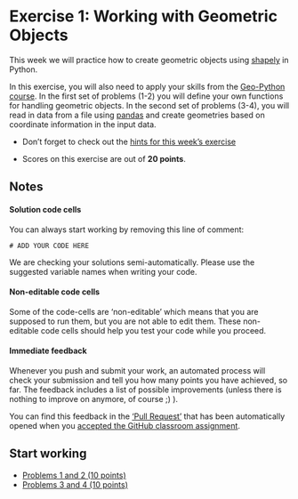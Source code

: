 # Exercise 1: Working with Geometric Objects

This week we will practice how to create geometric objects using
[shapely](https://shapely.readthedocs.io/) in Python.

In this exercise, you will also need to apply your skills from the [Geo-Python
course](https://geo-python.github.io). In the first set of problems (1-2) you
will define your own functions for handling geometric objects. In the second set
of problems (3-4), you will read in data from a file using
[pandas](https://pandas.pydata.org) and create
geometries based on coordinate information in the input data. 


- Don’t forget to check out the [hints for this week’s
  exercise](https://autogis-site.readthedocs.io/en/latest/lessons/lesson-1/exercise-1.html#hints)

- Scores on this exercise are out of **20 points**.

## Notes

#### Solution code cells

You can always start working by removing this line of comment: 

```
# ADD YOUR CODE HERE
```

We are checking your solutions semi-automatically. Please use the suggested
variable names when writing your code. 

#### Non-editable code cells

Some of the code-cells are ‘non-editable’ which means that you are supposed to
run them, but you are not able to edit them. These non-editable code cells
should help you test your code while you proceed. 

#### Immediate feedback

Whenever you push and submit your work, an automated process will check your
submission and tell you how many points you have achieved, so far. The feedback
includes a list of possible improvements (unless there is nothing to improve on
anymore, of course ;) ).

You can find this feedback in the [‘Pull Request’](../pull/1) that has been
automatically opened when you [accepted the GitHub classroom 
assignment](https://classroom.github.com/a/aSlecihw).

## Start working

- [Problems 1 and 2 (10 points)](Exercise-1-problem-1-2.ipynb)
- [Problems 3 and 4 (10 points)](Exercise-1-problem-3-4.ipynb)
